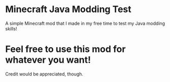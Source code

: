 # Minecraft Java Modding Test
A simple Minecraft mod that I made in my free time to test my Java modding skills!

# Feel free to use this mod for whatever you want!
Credit would be appreciated, though.
